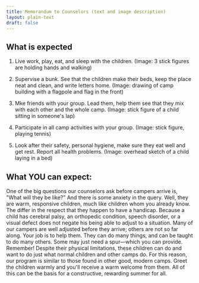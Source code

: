```yaml
---
title: Memorandum to Counselors (text and image description)
layout: plain-text
draft: false
---
```


## What is expected

1. Live work, play, eat, and sleep with the children. (Image: 3 stick figures are holding hands and walking)

2. Supervise a bunk. See that the children make their beds, keep the place neat and clean, and write letters home. (Image: drawing of camp building with a flagpole and flag in the front)

3. Mke friends with your group. Lead them, help them see that they mix with each other and the whole camp. (Image: stick figure of a child sitting in someone's lap)

4. Participate in all camp activities with your group. (Image: stick figure, playing tennis)

5. Look after their safety, personal hygiene, make sure they eat well and get rest. Report all health problems. (Image: overhead sketch of a child laying in a bed)

## What YOU can expect:

One of the big questions our counselors ask before campers arrive is, "What will they be like?" And there is some anxiety in the query. Well, they are warm, responsive children, much like children whom you already know. The differ in the respect that they happen to have a handicap. Because a child has cerebral palsy, an orthopedic condition, speech disorder, or a visual defect does not negate his being able to adjust to a situation. Many of our campers are well adjusted before they arrive; others are not so far along. Your job is to help them. They can do many things, and can be taught to do many others. Some may just need a spur—which you can provide. Remember! Despite their physical limitations, these children can do and want to do just what normal children and other camps do. For this reason, our program is similar to those found in other good, modern camps. Greet the children warmly and you'll receive a warm welcome from them. All of this can be the basis for a constructive, rewarding summer for all.
